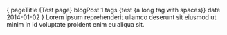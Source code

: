 {
    pageTitle {Test page}
    blogPost 1
    tags {test {a long tag with spaces}}
    date 2014-01-02
}
Lorem ipsum reprehenderit ullamco deserunt sit eiusmod
ut minim in id voluptate proident enim eu aliqua sit.
